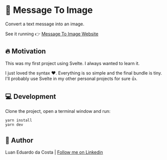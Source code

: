 # :page_with_curl: Message To Image

Convert a text message into an image.

See it running :point_right: [Message To Image Website](https://luanedcosta.github.io/msg-to-img)

## :fire: Motivation

This was my first project using Svelte. I always wanted to learn it.

I just loved the syntax :heart:. Everything is so simple and the final bundle is tiny. I'll probably use Svelte in my other personal projects for sure :+1:.

## :computer: Development

Clone the project, open a terminal window and run:

```bash
yarn install
yarn dev
```

## :man: Author

Luan Eduardo da Costa | [Follow me on Linkedin](https://www.linkedin.com/in/luaneducosta)
